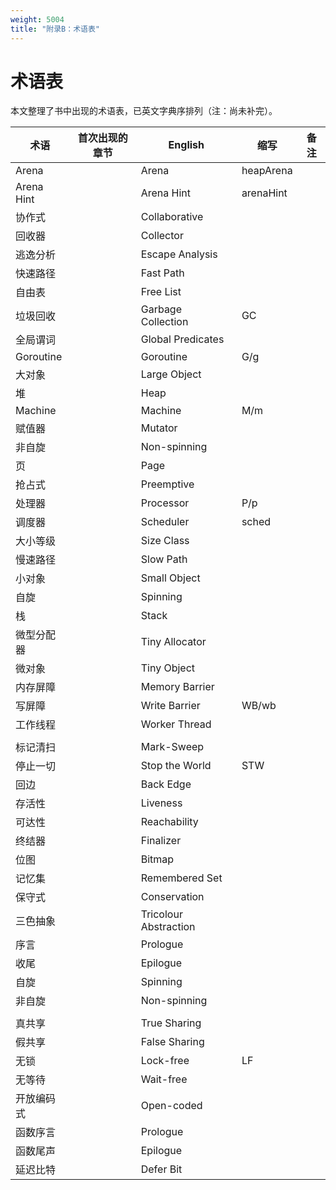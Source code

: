 ```yaml
---
weight: 5004
title: "附录B：术语表"
---
```


# 术语表

本文整理了书中出现的术语表，已英文字典序排列（注：尚未补完）。

| 术语       | 首次出现的章节 | English               | 缩写      | 备注 |
| ---------- | -------------- | --------------------- | --------- | ---- |
| Arena      |                | Arena                 | heapArena |      |
| Arena Hint |                | Arena Hint            | arenaHint |      |
| 协作式     |                | Collaborative         |           |      |
| 回收器     |                | Collector             |           |      |
| 逃逸分析   |                | Escape Analysis       |           |      |
| 快速路径   |                | Fast Path             |           |      |
| 自由表     |                | Free List             |           |      |
| 垃圾回收   |                | Garbage  Collection   | GC        |      |
| 全局谓词   |                | Global Predicates     |           |      |
| Goroutine  |                | Goroutine             | G/g       |      |
| 大对象     |                | Large Object          |           |      |
| 堆         |                | Heap                  |           |      |
| Machine    |                | Machine               | M/m       |      |
| 赋值器     |                | Mutator               |           |      |
| 非自旋     |                | Non-spinning          |           |      |
| 页         |                | Page                  |           |      |
| 抢占式     |                | Preemptive            |           |      |
| 处理器     |                | Processor             | P/p       |      |
| 调度器     |                | Scheduler             | sched     |      |
| 大小等级   |                | Size Class            |           |      |
| 慢速路径   |                | Slow Path             |           |      |
| 小对象     |                | Small Object          |           |      |
| 自旋       |                | Spinning              |           |      |
| 栈         |                | Stack                 |           |      |
| 微型分配器 |                | Tiny Allocator        |           |      |
| 微对象     |                | Tiny Object           |           |      |
| 内存屏障   |                | Memory Barrier        |           |      |
| 写屏障     |                | Write Barrier         | WB/wb     |      |
| 工作线程   |                | Worker Thread         |           |      |
|            |                |                       |           |      |
| 标记清扫   |                | Mark-Sweep            |           |      |
| 停止一切   |                | Stop the World        | STW       |      |
| 回边       |                | Back Edge             |           |      |
| 存活性     |                | Liveness              |           |      |
| 可达性     |                | Reachability          |           |      |
| 终结器     |                | Finalizer             |           |      |
| 位图       |                | Bitmap                |           |      |
| 记忆集     |                | Remembered Set        |           |      |
| 保守式     |                | Conservation          |           |      |
| 三色抽象   |                | Tricolour Abstraction |           |      |
| 序言       |                | Prologue              |           |      |
| 收尾       |                | Epilogue              |           |      |
| 自旋       |                | Spinning              |           |      |
| 非自旋     |                | Non-spinning          |           |      |
|            |                |                       |           |      |
| 真共享     |                | True Sharing          |           |      |
| 假共享     |                | False Sharing         |           |      |
| 无锁       |                | Lock-free             | LF        |      |
| 无等待     |                | Wait-free             |           |      |
| 开放编码式  |                | Open-coded            |           |      |
| 函数序言    |                |  Prologue            |            |      |
| 函数尾声    |                |  Epilogue            |            |      |
| 延迟比特    |                |  Defer Bit            |            |      |


